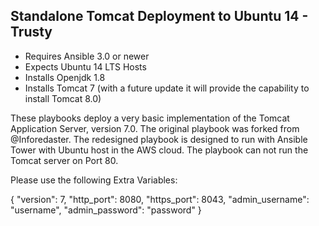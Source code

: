 ## Standalone Tomcat Deployment to Ubuntu 14 - Trusty

- Requires Ansible 3.0 or newer
- Expects Ubuntu 14 LTS Hosts
- Installs Openjdk 1.8
- Installs Tomcat 7 (with a future update it will provide the capability to install Tomcat 8.0)

These playbooks deploy a very basic implementation of the Tomcat Application Server, version 7.0. 
The original playbook was forked from @Inforedaster. 
The redesigned playbook is designed to run with Ansible Tower with Ubuntu host in the AWS cloud. 
The playbook can not run the Tomcat server on Port 80.

Please use the following Extra Variables: 

{
 "version": 7,
 "http_port": 8080,
 "https_port": 8043,
 "admin_username": "username",
 "admin_password": "password"
}
